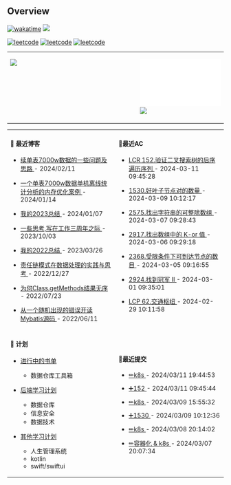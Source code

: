 
## Overview

[![wakatime](https://wakatime.com/badge/user/78591c59-95d5-4479-b2fc-988c35f31d59.svg)](https://wakatime.com/@78591c59-95d5-4479-b2fc-988c35f31d59) ![](https://gpvc.arturio.dev/0xcaffebabe)

[![leetcode](https://leetcode-badge.ismy.wang/ranking)](https://leetcode.cn/u/0xcaffebabe/) [![leetcode](https://leetcode-badge.ismy.wang/solved)](https://leetcode.cn/u/0xcaffebabe/) [![leetcode](https://leetcode-badge.ismy.wang/ac)](https://leetcode.cn/u/0xcaffebabe/)

<table border="0">
  <tr border="0">

  <td valign="top" width="60%">

  ![](https://github-readme-stats.vercel.app/api/wakatime?username=0xcaffebabe&layout=compact&langs_count=12&theme=dark&range=all_time)

  </td>

  <td valign="top" width="40%">

  ![](https://raw.githubusercontent.com/0xcaffebabe/github-stats/master/generated/overview.svg)
  ![](https://github-profile-summary-cards.vercel.app/api/cards/productive-time?username=0xcaffebabe&theme=github_dark&utcOffset=8)

  </td>
  </tr>

</table>

<table>

<tr>
<td valign="top" width="50%">

#### 📖 最近博客


* <a href="https://0xcaffebabe.github.io/%E5%A4%A7%E6%95%B0%E6%8D%AE/2024/02/11/%E7%BB%AD%E5%8D%95%E8%A1%A87000w%E6%95%B0%E6%8D%AE%E7%9A%84%E4%B8%80%E4%BA%9B%E9%97%AE%E9%A2%98%E5%8F%8A%E6%80%9D%E8%B7%AF.html" target="_blank"> 续单表7000w数据的一些问题及思路 </a> - 2024/02/11 

    
* <a href="https://0xcaffebabe.github.io/%E5%A4%A7%E6%95%B0%E6%8D%AE/2024/01/14/%E4%B8%80%E4%B8%AA%E5%8D%95%E8%A1%A87000w%E6%95%B0%E6%8D%AE%E5%8D%95%E6%9C%BA%E7%A6%BB%E7%BA%BF%E7%BB%9F%E8%AE%A1%E5%88%86%E6%9E%90%E7%9A%84%E5%86%85%E5%AD%98%E4%BC%98%E5%8C%96%E6%A1%88%E4%BE%8B.html" target="_blank"> 一个单表7000w数据单机离线统计分析的内存优化案例 </a> - 2024/01/14 

    
* <a href="https://0xcaffebabe.github.io/%E4%BA%BA%E7%94%9F/2024/01/07/%E6%88%91%E7%9A%842023%E6%80%BB%E7%BB%93.html" target="_blank"> 我的2023总结 </a> - 2024/01/07 

    
* <a href="https://0xcaffebabe.github.io/%E4%BA%BA%E7%94%9F/2023/10/03/%E4%B8%80%E4%BA%9B%E6%80%9D%E8%80%83,%E5%86%99%E5%9C%A8%E5%B7%A5%E4%BD%9C%E4%B8%89%E5%91%A8%E5%B9%B4%E4%B9%8B%E9%99%85.html" target="_blank"> 一些思考,写在工作三周年之际 </a> - 2023/10/03 

    
* <a href="https://0xcaffebabe.github.io/%E4%BA%BA%E7%94%9F/2023/03/26/%E6%88%91%E7%9A%842022%E6%80%BB%E7%BB%93.html" target="_blank"> 我的2022总结 </a> - 2023/03/26 

    
* <a href="https://0xcaffebabe.github.io/%E8%AE%BE%E8%AE%A1%E6%A8%A1%E5%BC%8F/2022/12/27/%E8%B4%A3%E4%BB%BB%E9%93%BE%E6%A8%A1%E5%BC%8F%E5%9C%A8%E6%95%B0%E6%8D%AE%E5%A4%84%E7%90%86%E7%9A%84%E5%AE%9E%E8%B7%B5%E4%B8%8E%E6%80%9D%E8%80%83.html" target="_blank"> 责任链模式在数据处理的实践与思考 </a> - 2022/12/27 

    
* <a href="https://0xcaffebabe.github.io/jvm/2022/07/23/%E4%B8%BA%E4%BD%95Class.getMethods%E7%BB%93%E6%9E%9C%E6%97%A0%E5%BA%8F.html" target="_blank"> 为何Class.getMethods结果无序 </a> - 2022/07/23 

    
* <a href="https://0xcaffebabe.github.io/java/2022/06/11/%E4%BB%8E%E4%B8%80%E4%B8%AA%E9%9A%8F%E6%9C%BA%E5%87%BA%E7%8E%B0%E7%9A%84%E9%94%99%E8%AF%AF%E5%BC%80%E8%AF%BBMybatis%E6%BA%90%E7%A0%81.html" target="_blank"> 从一个随机出现的错误开读Mybatis源码 </a> - 2022/06/11 

        

</td>

<td valign="top" width="50%">

#### 🔋最近AC


  * <a href="https://leetcode.cn/submissions/detail/510246774" target="_blank"> LCR 152.验证二叉搜索树的后序遍历序列 </a> - 2024-03-11 09:45:28 

    
  * <a href="https://leetcode.cn/submissions/detail/509477885" target="_blank"> 1530.好叶子节点对的数量 </a> - 2024-03-09 10:12:17 

    
  * <a href="https://leetcode.cn/submissions/detail/508630050" target="_blank"> 2575.找出字符串的可整除数组 </a> - 2024-03-07 09:28:43 

    
  * <a href="https://leetcode.cn/submissions/detail/508178558" target="_blank"> 2917.找出数组中的 K-or 值 </a> - 2024-03-06 09:29:18 

    
  * <a href="https://leetcode.cn/submissions/detail/507717645" target="_blank"> 2368.受限条件下可到达节点的数目 </a> - 2024-03-05 09:16:55 

    
  * <a href="https://leetcode.cn/submissions/detail/506217607" target="_blank"> 2924.找到冠军 II </a> - 2024-03-01 09:35:01 

    
  * <a href="https://leetcode.cn/submissions/detail/505849166" target="_blank"> LCP 62.交通枢纽 </a> - 2024-02-29 10:11:58 

    

</td>

</tr>

<tr>

<td valign="top" width="50%">

#### 📝 计划

- [进行中的书单](https://github.com/users/0xcaffebabe/projects/4)
  - 数据仓库工具箱


- [后端学习计划](https://github.com/users/0xcaffebabe/projects/1)
  - 数据仓库
  - 信息安全
  - 数据技术


- [其他学习计划](https://github.com/users/0xcaffebabe/projects/3)
  - 人生管理系统
  - kotlin
  - swift/swiftui


<td>

#### 🌴最近提交


  * <a href="https://github.com/0xcaffebabe/note/commit/1210ea8a06dc8a66c57206993d7763a5cfcc6984" target="_blank"> ✏k8s </a> - 2024/03/11 19:44:53 

    
  * <a href="https://github.com/0xcaffebabe/leetcode/commit/bc069dab27445430a403b44bfd92d85b5e2e1d69" target="_blank"> ➕152 </a> - 2024/03/11 09:45:44 

    
  * <a href="https://github.com/0xcaffebabe/note/commit/1908b97a3d7d04ddb1c5d9499ec77b9fcc2e462d" target="_blank"> ✏k8s </a> - 2024/03/09 15:55:32 

    
  * <a href="https://github.com/0xcaffebabe/leetcode/commit/86a83c607078581966a36528a8b0a9dd4c5c3bec" target="_blank"> ➕1530 </a> - 2024/03/09 10:12:36 

    
  * <a href="https://github.com/0xcaffebabe/note/commit/231481cb2b425bc06ad170361a01ac20c4319da2" target="_blank"> ✏k8s </a> - 2024/03/08 20:14:02 

    
  * <a href="https://github.com/0xcaffebabe/note/commit/dccd2fb3946bf2797a63da6f122854483ebb779d" target="_blank"> ✏容器化 & k8s </a> - 2024/03/07 20:07:34 

    

</td>

</tr>

</table>


